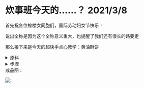 # 炊事班今天的……？ 2021/3/8

首先祝各位蝗楼女同胞们，国际劳动妇女节快乐！

说出全称是因为这个全称意义重大，也提醒了我们还有很长的路要走

那么接下来是今天的超快手点心教学：黄油酥饼
<details>
  <summary>原料</summary>
  （以下材料可填充一个8寸派模）

  低筋面粉150g

  黄油160g

  糖粉50g

  粘米粉50g
</details>
<details>
  <summary>步骤</summary>
  将黄油室温软化到牙膏状，用打蛋器打发至轻盈羽毛状，期间分多次加入糖粉

  粘米粉和面粉混合后过筛两次，筛入第一步的黄油糖粉混合物中

  用刮刀搅拌均匀，用手再次搅拌至没有干粉（记得洗手并戴上手套哦）

  将混合好的面团铺入派盘，用手或刮刀轻轻挤压至表面平整

  用叉子将派盘内的面团表面压上花纹

  150摄氏度烘烤1小时后取出，用刀切分开，再次烘烤10分钟

  Bon appetit！
</details>
成品图：

<img style="max-height: 400px;" src="https://s3.ax1x.com/2021/03/10/6Gw3fs.jpg"></img>
